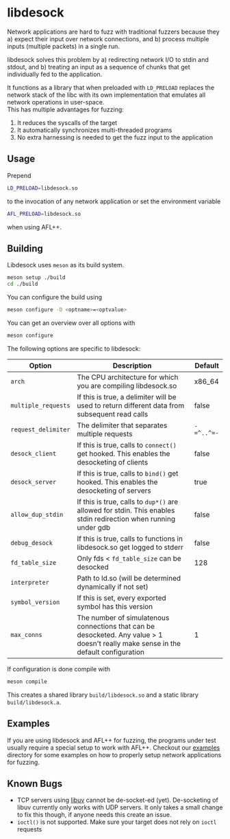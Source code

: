 # libdesock

Network applications are hard to fuzz with traditional fuzzers because they a) 
expect their input over network connections, and b) process multiple inputs (multiple packets) in a single run.   

libdesock solves this problem by a) redirecting network I/O to stdin and stdout, and b) treating an input
as a sequence of chunks that get individually fed to the application.

It functions as a library that when preloaded with `LD_PRELOAD` replaces the network stack of the
libc with its own implementation that emulates all network operations in user-space.   
This has multiple advantages for fuzzing:

1. It reduces the syscalls of the target
2. It automatically synchronizes multi-threaded programs
3. No extra harnessing is needed to get the fuzz input to the application

## Usage
Prepend
```sh
LD_PRELOAD=libdesock.so
```
to the invocation of any network application or
set the environment variable
```sh
AFL_PRELOAD=libdesock.so
```
when using AFL++.

## Building
Libdesock uses `meson` as its build system.

```sh
meson setup ./build
cd ./build
```

You can configure the build using
```sh
meson configure -D <optname>=<optvalue>
```

You can get an overview over all options with
```sh
meson configure
```

The following options are specific to libdesock:

| Option           | Description                                                                                | Default |
|------------------|--------------------------------------------------------------------------------------------|---------|
| `arch`           | The CPU architecture for which you are compiling libdesock.so                              | x86_64  |
| `multiple_requests`| If this is true, a delimiter will be used to return different data from subsequent read calls     | false   |
| `request_delimiter` | The delimiter that separates multiple requests | `-=^..^=-` |
| `desock_client`  | If this is true, calls to `connect()` get hooked. This enables the desocketing of clients | false   |
| `desock_server`  | If this is true, calls to `bind()` get hooked. This enables the desocketing of servers    | true    |
| `allow_dup_stdin`| If this is true, calls to `dup*()` are allowed for stdin. This enables stdin redirection when running under gdb    | false   |
| `debug_desock`   | If this is true, calls to functions in libdesock.so get logged to stderr                  | false   |
| `fd_table_size`  | Only fds < `fd_table_size` can be desocked                                                | 128     |
| `interpreter`    | Path to ld.so (will be determined dynamically if not set)                                  |         |
| `symbol_version` | If this is set, every exported symbol has this version |  |
| `max_conns` | The number of simulatenous connections that can be desocketed. Any value > 1 doesn't really make sense in the default configuration | 1 |

If configuration is done compile with
```sh
meson compile
```

This creates a shared library `build/libdesock.so` and a static library `build/libdesock.a`.

## Examples
If you are using libdesock and AFL++ for fuzzing, the programs under test
usually require a special setup to work with AFL++. Checkout our [examples](./examples) 
directory for some examples on how to properly setup network applications for fuzzing.

## Known Bugs
- TCP servers using [libuv](https://libuv.org/) cannot be de-socket-ed (yet). De-socketing of libuv currently only works with UDP servers. It only takes a small change to fix this though, if anyone needs this create an issue.
- `ioctl()` is not supported. Make sure your target does not rely on `ioctl` requests
